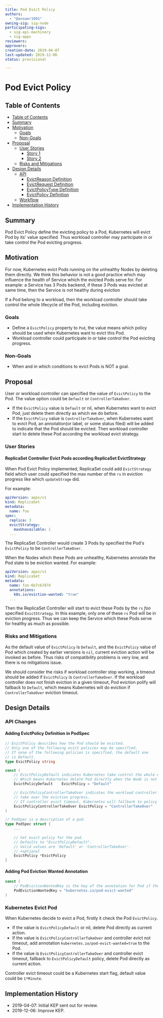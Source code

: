 ```yaml
---
title: Pod Evict Policy
authors:
  - "@answer1991"
owning-sig: sig-node
participating-sigs:
  - sig-api-machinery
  - sig-apps
reviewers:
approvers:
creation-date: 2019-04-07
last-updated: 2019-12-06
status: provisional

---
```


# Pod Evict Policy

## Table of Contents

- [Table of Contents](#table-of-contents)
- [Summary](#summary)
- [Motivation](#motivation)
  - [Goals](#goals)
  - [Non-Goals](#non-goals)
- [Proposal](#proposal)
  - [User Stories](#user-stories)
    - [Story 1](#story-1)
    - [Story 2](#story-2)
  - [Risks and Mitigations](#risks-and-mitigations)
- [Design Details](#design-details)
  - [API](#api)
    - [EvictReason Definition](#evictreason-definition)
    - [EvictRequest Definition](#evictrequest-definition)
    - [EvictPolicyType Definition](#evictpolicytype-definition)
    - [EvictPolicy Definition](#evictpolicy-definition)
  - [Workflow](#workflow)
- [Implementation History](#implementation-history)

## Summary

Pod Evict Policy define the evicting policy to a Pod, Kubernetes will evict Pod by its' value specified.
Thus workload controller may participate in or take control the Pod evicting progress.

## Motivation

For now, Kubernetes evict Pods running on the unhealthy Nodes by deleting them directly. 
We think this behavior is not a good practice which may influence the health of Service which the evicted Pods serve for.
For example: a Service has 3 Pods backend, if these 3 Pods was evicted at same time, then the Service is not healthy during eviction

If a Pod belong to a workload, then the workload controller should take control the whole lifecycle of the Pod, including eviction. 

### Goals

- Define a `EvictPolicy` property to `Pod`, the value means which policy should be used when Kubernetes want to evict this Pod.
- Workload controller could participate in or take control the Pod evicting progress.

### Non-Goals

- When and in which conditions to evict Pods is NOT a goal.

## Proposal

User or workload controller can specified the value of `EvictPolicy` to the Pod. The value option could be `Default` or `ControllerTakeOver`.

- If the `EvictPolicy` value is `Default` or nil, when Kubernetes want to evict Pod, just delete them directly as which we do before.
- If the `EvictPolicy` value is `ControllerTakeOver`, when Kubernetes want to evict Pod, an annotation(or label, or some status filed) will be added to indicate that the Pod should be evicted. 
Then workload controller start to delete these Pod according the workload evict strategy.

### User Stories

#### ReplicaSet Controller Evict Pods according ReplicaSet EvictStrategy

When Pod Evict Policy implemented, ReplicaSet could add `EvictStrategy` field which user could specified the max number of the `rs` in eviction progress like which `updateStrage` did.
 
For example:
```yaml
apiVersion: apps/v1
kind: ReplicaSet
metadata:
  name: foo
spec:
  replica: 3
  evictStrategy:
    maxUnavailable: 1
  ...
```

The ReplicaSet Controller would create 3 Pods by specified the Pod's `EvictPolicy` to be `ControllerTakeOver`.

When the Nodes which these Pods are unhealthy, Kubernetes annotate the Pod state to be eviction wanted. For example:

```yaml
apiVersion: apps/v1
kind: ReplicaSet
metadata:
  name: foo-6b7cb787d
  annotations:
    k8s.io/eviction-wanted: "true"
  ...
```

Then the ReplicaSet Controller will start to evict these Pods by the `rs` *foo* specified `EvictStrategy`. In this example, only one of these `rs` Pod will be in eviction progress.
Thus we can keep the Service which these Pods serve for healthy as much as possible.

### Risks and Mitigations

As the default value of `EvictPolicy` is `Default`, and the `EvictPolicy` value of Pod which created by earlier versions is `nil`, current eviction action will be invoked as before.
Thus risks of compatibility problems is very low, and there is no mitigations issue.

We should consider the risks if workload controller stop working, a timeout should be added if `EvictPolicy` is `ControllerTakeOver`. 
If the workload controller does not finish eviction in a given timeout, Pod eviction polify will fallback to `Default`, which means Kubernetes will do eviction if `ControllerTakeOver` eviction timeout.

## Design Details

### API Changes

#### Adding EvictPolicy Definition in PodSpec

```go
// EvictPolicy describes how the Pod should be evicted.
// Only one of the following evict policies may be specified.
// If none of the following policies is specified, the default one
// is Default.
type EvictPolicy string

const (
    // EvictPolicyDefault indicates Kubernetes take control the whole eviction progress.
    // Which means Kubernetes delete Pod directly when the Node is not healthy which the Pod running on.
	EvictPolicyDefault    EvictPolicy = "Default"

    // EvictPolicyControllerTakeOver indicates the workload controller which Pod belong to will
    // take over the eviction progress.
    // If controller evict timeout, Kubernetes will fallback to policy EvictPolicyDefault.
	EvictPolicyControllerTakeOver EvictPolicy = "ControllerTakeOver"
)

// PodSpec is a description of a pod.
type PodSpec struct {
	...
    
    // Set evict policy for the pod.
    // Defaults to "EvictPolicyDefault".
    // Valid values are 'Default' or 'ControllerTakeOver'.
    // +optional
    EvictPolicy *EvictPolicy
}
```

#### Adding Pod Eviction Wanted Annotation

```go
const (
    // PodEvictionWantedKey is the key of the annotation for Pod if the Pod is eviction wanted.
	PodEvictionWantedKey = "kubernetes.io/pod-evict-wanted"
)
```

### Kubernetes Evict Pod

When Kubernetes decide to evict a Pod, firstly it check the Pod `EvictPolicy`. 

* If the value is `EvictPolicyDefault` or nil, delete Pod directly as current action.
* If the value is `EvictPolicyControllerTakeOver` and controller evict not timeout, add annotation `kubernetes.io/pod-evict-wanted=true` to the Pod.
* If the value is `EvictPolicyControllerTakeOver` and controller evict timeout, fallback to `EvictPolicyDefault` policy, delete Pod directly as current action.

Controller evict timeout could be a Kubernetes start flag, default value could be `1*Minute`.

## Implementation History

- 2019-04-07: Initial KEP sent out for review.
- 2019-12-06: Improve KEP.